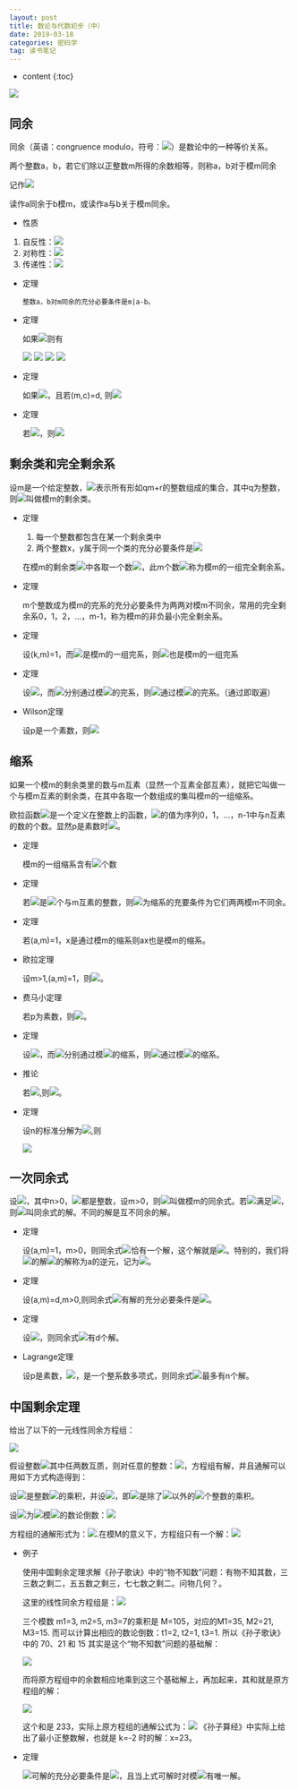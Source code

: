 ```yaml
---
layout: post
title: 数论与代数初步（中）
date: 2019-03-18
categories: 密码学
tag: 读书笔记
---
```


* content
{:toc}

<img src="https://latex.codecogs.com/png.latex? ">

## 同余

同余（英语：congruence modulo，符号：<img src="https://latex.codecogs.com/png.latex? \equiv ">）是数论中的一种等价关系。

两个整数a，b，若它们除以正整数m所得的余数相等，则称a，b对于模m同余

记作<img src="https://latex.codecogs.com/png.latex? a\equiv b(mod\ m)">

读作a同余于b模m，或读作a与b关于模m同余。

- 性质

1. 自反性：<img src="https://latex.codecogs.com/png.latex? a \equiv a(mod\ m) ">
2. 对称性：<img src="https://latex.codecogs.com/png.latex? a \equiv b(mod\ m),\ b \equiv a(mod\ m) ">
3. 传递性：<img src="https://latex.codecogs.com/png.latex? a \equiv b(mod\ m),\ b \equiv c(mod\ m),\ a \equiv c(mod\ m) ">

- 定理

      整数a，b对m同余的充分必要条件是m|a-b。

- 定理

    如果<img src="https://latex.codecogs.com/png.latex? a \equiv b(mod\ m),\ c \equiv d(mod\ m) ">则有

    <img src="https://latex.codecogs.com/png.latex? ax+cx \equiv by+dy(mod\ m) ">

    <img src="https://latex.codecogs.com/png.latex? ac \equiv bd(mod\ m) ">

    <img src="https://latex.codecogs.com/png.latex? a^n \equiv b^n(mod\ m) ">

    <img src="https://latex.codecogs.com/png.latex? f(a) \equiv f(b)(mod\ m) ">

- 定理

    如果<img src="https://latex.codecogs.com/png.latex? ac \equiv bc(mod\ m) ">，且若(m,c)=d, 则<img src="https://latex.codecogs.com/png.latex? a \equiv b(mod\ \frac md) ">

- 定理

    若<img src="https://latex.codecogs.com/png.latex? a \equiv b(mod\ m_i) ">，则<img src="https://latex.codecogs.com/png.latex? a \equiv b(mod\ [m_1,m_2,...,m_n]) ">

## 剩余类和完全剩余系

设m是一个给定整数，<img src="https://latex.codecogs.com/png.latex? C_r(r=0,1,...,m-1) ">表示所有形如qm+r的整数组成的集合，其中q为整数，则<img src="https://latex.codecogs.com/png.latex? C_0,C_1,...,C_{m-1} ">叫做模m的剩余类。

- 定理

    1. 每一个整数都包含在某一个剩余类中
    2. 两个整数x，y属于同一个类的充分必要条件是<img src="https://latex.codecogs.com/png.latex? x\equiv y(mod\ m)">


  在模m的剩余类<img src="https://latex.codecogs.com/png.latex? C_r(r=0,1,...,m-1) ">中各取一个数<img src="https://latex.codecogs.com/png.latex?a_j\in C_j(j=0,1,...,m-1) ">，此m个数<img src="https://latex.codecogs.com/png.latex?a_r(r=0,1,...,m-1) ">称为模m的一组完全剩余系。

- 定理
    
    m个整数成为模m的完系的充分必要条件为两两对模m不同余，常用的完全剩余系0，1，2，...，m-1，称为模m的非负最小完全剩余系。

- 定理

  设(k,m)=1，而<img src="https://latex.codecogs.com/png.latex?a_0,a_1,a_{m-1}">是模m的一组完系，则<img src="https://latex.codecogs.com/png.latex?ka_0,ka_1,...,ka_{m-1}">也是模m的一组完系

- 定理

  设<img src="https://latex.codecogs.com/png.latex?m_1>0,m_2>0,(m_1,m_2)=1">，而<img src="https://latex.codecogs.com/png.latex?x_1,x_2">分别通过模<img src="https://latex.codecogs.com/png.latex?m_1,m_2">的完系，则<img src="https://latex.codecogs.com/png.latex?m_2x_1+m_1x_2">通过模<img src="https://latex.codecogs.com/png.latex?m_1m_2">的完系。（通过即取遍）

- Wilson定理

  设p是一个素数，则<img src="https://latex.codecogs.com/png.latex?(p-1)!+1\equiv 0(mod\ p)">

## 缩系

如果一个模m的剩余类里的数与m互素（显然一个互素全部互素），就把它叫做一个与模m互素的剩余类，在其中各取一个数组成的集叫模m的一组缩系。

欧拉函数<img src="https://latex.codecogs.com/png.latex?\varphi (n)">是一个定义在整数上的函数，<img src="https://latex.codecogs.com/png.latex?\varphi (n)">的值为序列0，1，...，n-1中与n互素的数的个数。显然p是素数时<img src="https://latex.codecogs.com/png.latex? \varphi (p)=p-1 ">。

- 定理

  模m的一组缩系含有<img src="https://latex.codecogs.com/png.latex? \varphi (m) ">个数

- 定理

  若<img src="https://latex.codecogs.com/png.latex? a_1, a_2, ...,a_{\varphi (m)} ">是<img src="https://latex.codecogs.com/png.latex? \varphi (m) ">个与m互素的整数，则<img src="https://latex.codecogs.com/png.latex? a_1, a_2, ...,a_{\varphi (m)} ">为缩系的充要条件为它们两两模m不同余。

- 定理

  若(a,m)=1，x是通过模m的缩系则ax也是模m的缩系。

- 欧拉定理

  设m>1,(a,m)=1，则<img src="https://latex.codecogs.com/png.latex? a^{\varphi (m)}\equiv 1(mod\,m) ">。

- 费马小定理

  若p为素数，则<img src="https://latex.codecogs.com/png.latex? a^P\equiv a(mod\,p) ">。

- 定理

  设<img src="https://latex.codecogs.com/png.latex?m_1>0,m_2>0,(m_1,m_2)=1">，而<img src="https://latex.codecogs.com/png.latex?x_1,x_2">分别通过模<img src="https://latex.codecogs.com/png.latex?m_1,m_2">的缩系，则<img src="https://latex.codecogs.com/png.latex?m_1x_2+m_2x_1">通过模<img src="https://latex.codecogs.com/png.latex?m_1m_2">的缩系。

- 推论

  若<img src="https://latex.codecogs.com/png.latex? (m_1,m_2)=1 ">,则<img src="https://latex.codecogs.com/png.latex? \varphi (m_1m_2)=\varphi (m_1)\varphi (m_2) ">。

- 定理

  设n的标准分解为<img src="https://latex.codecogs.com/png.latex? n=p_1^{\alpha_1}p_2^{\alpha_2}...p_k^{\alpha_k} ">,则

  <img src="https://latex.codecogs.com/png.latex? \varphi (n)=n(1-\frac{1}{p_1})(1-\frac{1}{p_2})...(1-\frac{1}{p_k}) ">

## 一次同余式

设<img src="https://latex.codecogs.com/png.latex? f(x)=a_nx^n+a_{n-1}x^{n-1}+...+a_1x+a_0 ">，其中n>0，<img src="https://latex.codecogs.com/png.latex? a_i ">都是整数，设m>0，则<img src="https://latex.codecogs.com/png.latex? f(x)\equiv 0(mod\,m) ">叫做模m的同余式。若<img src="https://latex.codecogs.com/png.latex? x_0">满足<img src="https://latex.codecogs.com/png.latex? f(x_0)=0(mod\,m) ">，则<img src="https://latex.codecogs.com/png.latex? x\equiv x_0(mod\,m) ">叫同余式的解。不同的解是互不同余的解。

- 定理

  设(a,m)=1，m>0，则同余式<img src="https://latex.codecogs.com/png.latex? ax\equiv b(mod\,m) ">恰有一个解，这个解就是<img src="https://latex.codecogs.com/png.latex? x\equiv ba^{\varphi(m)-1}(mod\,m) ">。特别的，我们将<img src="https://latex.codecogs.com/png.latex? ax\equiv1(mod\,m) ">的解<img src="https://latex.codecogs.com/png.latex? a^{\varphi(m)-1} ">的解称为a的逆元，记为<img src="https://latex.codecogs.com/png.latex? a^{-1} ">。

- 定理

  设(a,m)=d,m>0,则同余式<img src="https://latex.codecogs.com/png.latex? ax\equiv b(mod\,m) ">有解的充分必要条件是<img src="https://latex.codecogs.com/png.latex? d\mid b ">。

- 定理

  设<img src="https://latex.codecogs.com/png.latex? (a,m)=d,m>0,d\mid b ">，则同余式<img src="https://latex.codecogs.com/png.latex? ax\equiv b(mod\,m) ">有d个解。

- Lagrange定理

  设p是素数，<img src="https://latex.codecogs.com/png.latex? f(x)=a_nx^n+...+a_1x+a_0,\ n>0,\ a_n!\equiv 0(mod\,p) ">，是一个整系数多项式，则同余式<img src="https://latex.codecogs.com/png.latex? f(x)\equiv 0(mod\,p) ">最多有n个解。

## 中国剩余定理

给出了以下的一元线性同余方程组：

<img src="https://latex.codecogs.com/png.latex? \quad \left\{ \begin{matrix} x \equiv a_1 \pmod {m_1} \\ x \equiv a_2 \pmod {m_2} \\ \vdots \qquad\qquad\qquad \\ x \equiv a_n \pmod {m_n} \end{matrix} \right ">

假设整数<img src="https://latex.codecogs.com/png.latex? {{math|''m''<sub>1</sub>, ''m''<sub>2</sub>, ... , ''m''<sub>n</sub>}} ">其中任两数互质，则对任意的整数：<img src="https://latex.codecogs.com/png.latex? a_1, a_2, ... , a_n">，方程组有解，并且通解可以用如下方式构造得到：

设<img src="https://latex.codecogs.com/png.latex? M = m_1 \times m_2 \times \cdots \times m_n = \prod_{i=1}^n m_i ">是整数<img src="https://latex.codecogs.com/png.latex? {{math|''m''<sub>1</sub>, ''m''<sub>2</sub>, ... , ''m''<sub>n</sub>}} ">的乘积，并设<img src="https://latex.codecogs.com/png.latex? M_i = M/m_i, \; \; \forall i \in \{1, 2, \cdots , n\} ">，即<img src="https://latex.codecogs.com/png.latex? M_i">是除了<img src="https://latex.codecogs.com/png.latex? m_i ">以外的<img src="https://latex.codecogs.com/png.latex? n-1">个整数的乘积。

设<img src="https://latex.codecogs.com/png.latex? t_i = M_i^{-1}">为<img src="https://latex.codecogs.com/png.latex? M_i">模<img src="https://latex.codecogs.com/png.latex? m_i">的数论倒数：<img src="https://latex.codecogs.com/png.latex? t_i M_i \equiv 1 \pmod {m_i},  \; \; \forall i \in \{1, 2, \cdots , n\} ">

方程组的通解形式为：<img src="https://latex.codecogs.com/png.latex? x = a_1 t_1 M_1 + a_2 t_2 M_2 + \cdots + a_n t_n M_n + k M= k M + \sum_{i=1}^n a_i t_i M_i, \quad k \in \mathbb{Z} ">.在模M的意义下，方程组只有一个解：<img src="https://latex.codecogs.com/png.latex? x = \sum_{i=1}^n a_i t_i M_i ">
- 例子
  
  使用中国剩余定理求解《孙子歌诀》中的“物不知数”问题：有物不知其数，三三数之剩二，五五数之剩三，七七数之剩二。问物几何？。

  这里的线性同余方程组是：<img src="https://latex.codecogs.com/png.latex?\left\{\begin{matrix}&space;x\equiv&space;2(mod\&space;3)\\&space;x\equiv&space;3(mod\&space;5)\\&space;x\equiv&space;2(mod\&space;7)&space;\end{matrix}\right">

  三个模数 m1=3, m2=5, m3=7的乘积是 M=105，对应的M1=35, M2=21, M3=15. 而可以计算出相应的数论倒数：t1=2, t2=1, t3=1. 所以《孙子歌诀》中的 70、21 和 15 其实是这个“物不知数”问题的基础解：

  <img src="https://latex.codecogs.com/png.latex?70=2*35\equiv\left\{\begin{matrix}&space;1(mod\&space;3)\\&space;0(mod\&space;5)\\&space;0(mod\&space;7)&space;\end{matrix}\right,&space;21=1*21\equiv\left\{\begin{matrix}&space;0(mod\&space;3)\\&space;1(mod\&space;5)\\&space;0(mod\&space;7)&space;\end{matrix}\right,&space;15=1*15\equiv\left\{\begin{matrix}&space;0(mod\&space;3)\\&space;0(mod\&space;5)\\&space;1(mod\&space;7)&space;\end{matrix}\right,">

  而将原方程组中的余数相应地乘到这三个基础解上，再加起来，其和就是原方程组的解：

  <img src="https://latex.codecogs.com/png.latex?2*35&plus;1*21&plus;1*15\equiv&space;\left\{\begin{matrix}&space;2*1&plus;3*0&plus;2*0\equiv2(mod\&space;3)\\&space;2*0&plus;3*1&plus;2*0\equiv3(mod\&space;5)\\&space;2*0&plus;3*0&plus;2*1\equiv2(mod\&space;7)&space;\end{matrix}\right">

  这个和是 233，实际上原方程组的通解公式为：<img src="https://latex.codecogs.com/png.latex?x=233+k*105;k\in \mathbb {Z}">
  《孙子算经》中实际上给出了最小正整数解，也就是 k=-2 时的解：x=23。
  
- 定理

  <img src="https://latex.codecogs.com/png.latex? x\equiv b_1(mod\,m_1),\,x\equivb_2(mod\,m_2) ">可解的充分必要条件是<img src="https://latex.codecogs.com/png.latex? (m_1,m_2)\mid b_1-b_2 ">，且当上式可解时对模<img src="https://latex.codecogs.com/png.latex? [m_1,m_2] ">有唯一解。